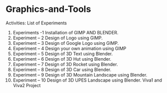 # Graphics-and-Tools
Activities: List of Experiments
1. Experiments -1 Installation of GIMP AND BLENDER.
2. Experiment – 2 Design of Logo using GIMP.
3. Experiment – 3 Design of Google Logo using GIMP.
4. Experiment – 4 Design your own animation using GIMP
5. Experiment – 5 Design of 3D Text using Blender.
6. Experiment – 6 Design of 3D Hut using Blender.
7. Experiment – 7 Design of 3D Rocket using Blender.
8. Experiment – 8 Design of 3D Car using Blender.
9. Experiment – 9 Design of 3D Mountain Landscape using Blender.
10. Experiment – 10 Design of 3D UPES Landscape using Blender. 
Viva1 and Viva2
Project
